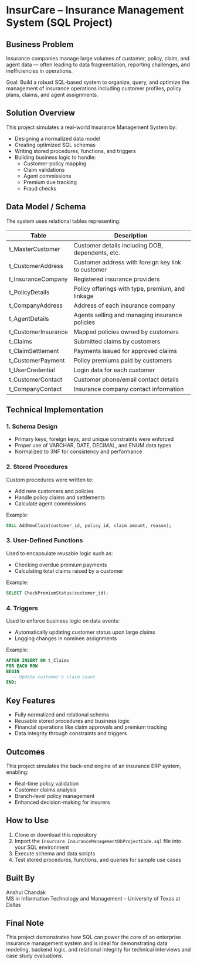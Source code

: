 # InsurCare – Insurance Management System (SQL Project)

## Business Problem

Insurance companies manage large volumes of customer, policy, claim, and agent data — often leading to data fragmentation, reporting challenges, and inefficiencies in operations.

Goal: Build a robust SQL-based system to organize, query, and optimize the management of insurance operations including customer profiles, policy plans, claims, and agent assignments.

## Solution Overview

This project simulates a real-world Insurance Management System by:
- Designing a normalized data model
- Creating optimized SQL schemas
- Writing stored procedures, functions, and triggers
- Building business logic to handle:
  - Customer-policy mapping
  - Claim validations
  - Agent commissions
  - Premium due tracking
  - Fraud checks

## Data Model / Schema

The system uses relational tables representing:

| Table                   | Description                                           |
|------------------------|-------------------------------------------------------|
| t_MasterCustomer        | Customer details including DOB, dependents, etc.     |
| t_CustomerAddress       | Customer address with foreign key link to customer   |
| t_InsuranceCompany      | Registered insurance providers                       |
| t_PolicyDetails         | Policy offerings with type, premium, and linkage     |
| t_CompanyAddress        | Address of each insurance company                    |
| t_AgentDetails          | Agents selling and managing insurance policies       |
| t_CustomerInsurance     | Mapped policies owned by customers                   |
| t_Claims                | Submitted claims by customers                        |
| t_ClaimSettlement       | Payments issued for approved claims                  |
| t_CustomerPayment       | Policy premiums paid by customers                    |
| t_UserCredential        | Login data for each customer                         |
| t_CustomerContact       | Customer phone/email contact details                 |
| t_CompanyContact        | Insurance company contact information                |

## Technical Implementation

### 1. Schema Design

- Primary keys, foreign keys, and unique constraints were enforced
- Proper use of VARCHAR, DATE, DECIMAL, and ENUM data types
- Normalized to 3NF for consistency and performance

### 2. Stored Procedures

Custom procedures were written to:
- Add new customers and policies
- Handle policy claims and settlements
- Calculate agent commissions

Example:

```sql
CALL AddNewClaim(customer_id, policy_id, claim_amount, reason);
```

### 3. User-Defined Functions

Used to encapsulate reusable logic such as:
- Checking overdue premium payments
- Calculating total claims raised by a customer

Example:

```sql
SELECT CheckPremiumStatus(customer_id);
```

### 4. Triggers

Used to enforce business logic on data events:
- Automatically updating customer status upon large claims
- Logging changes in nominee assignments

Example:

```sql
AFTER INSERT ON t_Claims
FOR EACH ROW
BEGIN
  -- Update customer's claim count
END;
```

## Key Features

- Fully normalized and relational schema
- Reusable stored procedures and business logic
- Financial operations like claim approvals and premium tracking
- Data integrity through constraints and triggers

## Outcomes

This project simulates the back-end engine of an insurance ERP system, enabling:
- Real-time policy validation
- Customer claims analysis
- Branch-level policy management
- Enhanced decision-making for insurers

## How to Use

1. Clone or download this repository
2. Import the `Insurcare_InsuranceManagementDbProjectCode.sql` file into your SQL environment
3. Execute schema and data scripts
4. Test stored procedures, functions, and queries for sample use cases

## Built By

Anshul Chandak  
MS in Information Technology and Management – University of Texas at Dallas

## Final Note

This project demonstrates how SQL can power the core of an enterprise insurance management system and is ideal for demonstrating data modeling, backend logic, and relational integrity for technical interviews and case study evaluations.
